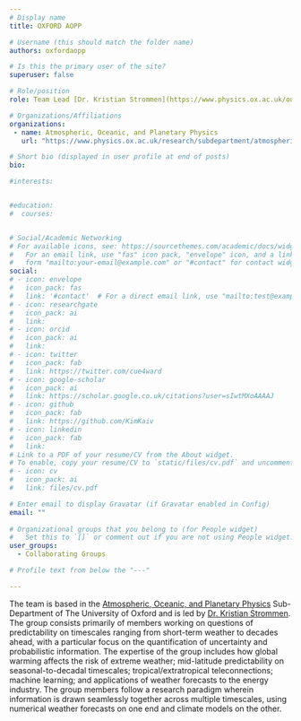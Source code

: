 ```yaml
---
# Display name
title: OXFORD AOPP

# Username (this should match the folder name)
authors: oxfordaopp

# Is this the primary user of the site?
superuser: false

# Role/position 
role: Team Lead [Dr. Kristian Strommen](https://www.physics.ox.ac.uk/our-people/strommen)

# Organizations/Affiliations
organizations:
 - name: Atmospheric, Oceanic, and Planetary Physics
   url: "https://www.physics.ox.ac.uk/research/subdepartment/atmospheric-oceanic-and-planetary-physics/research-groups" 

# Short bio (displayed in user profile at end of posts)
bio: 

#interests:


#education:
#  courses:


# Social/Academic Networking
# For available icons, see: https://sourcethemes.com/academic/docs/widgets/#icons
#   For an email link, use "fas" icon pack, "envelope" icon, and a link in the
#   form "mailto:your-email@example.com" or "#contact" for contact widget.
social:
# - icon: envelope
#   icon_pack: fas
#   link: '#contact'  # For a direct email link, use "mailto:test@example.org".
# - icon: researchgate
#   icon_pack: ai
#   link: 
# - icon: orcid
#   icon_pack: ai
#   link: 
# - icon: twitter
#   icon_pack: fab
#   link: https://twitter.com/cue4ward
# - icon: google-scholar
#   icon_pack: ai
#   link: https://scholar.google.co.uk/citations?user=sIwtMXoAAAAJ
# - icon: github
#   icon_pack: fab
#   link: https://github.com/KimKaiv
# - icon: linkedin
#   icon_pack: fab
#   link: 
# Link to a PDF of your resume/CV from the About widget.
# To enable, copy your resume/CV to `static/files/cv.pdf` and uncomment the lines below.  
# - icon: cv
#   icon_pack: ai
#   link: files/cv.pdf

# Enter email to display Gravatar (if Gravatar enabled in Config)
email: ""
  
# Organizational groups that you belong to (for People widget)
#   Set this to `[]` or comment out if you are not using People widget.  
user_groups: 
  - Collaborating Groups

# Profile text from below the "---"

---
```

The team is based in the [Atmospheric, Oceanic, and Planetary Physics](https://www.physics.ox.ac.uk/research/subdepartment/atmospheric-oceanic-and-planetary-physics/research-groups) 
Sub-Department of The University of Oxford and is led by [Dr. Kristian Strommen](https://www.physics.ox.ac.uk/our-people/strommen). 
The group consists primarily of members working on 
questions of predictability on timescales ranging from short-term weather to decades ahead, 
with a particular focus on the quantification of uncertainty and probabilistic information. 
The expertise of the group includes how global warming affects the risk of extreme weather; 
mid-latitude predictability on seasonal-to-decadal timescales; tropical/extratropical 
teleconnections; machine learning; and applications of weather forecasts to the energy 
industry. The group members follow a research paradigm wherein information is drawn 
seamlessly together across multiple timescales, using numerical weather forecasts on 
one end and climate models on the other.




